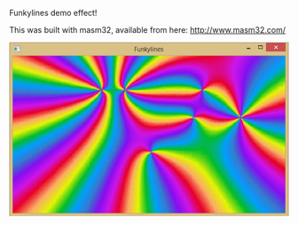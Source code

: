 Funkylines demo effect!

This was built with masm32, available from here:
http://www.masm32.com/

![](https://github.com/samizzo/funkylines/blob/master/funky.png)